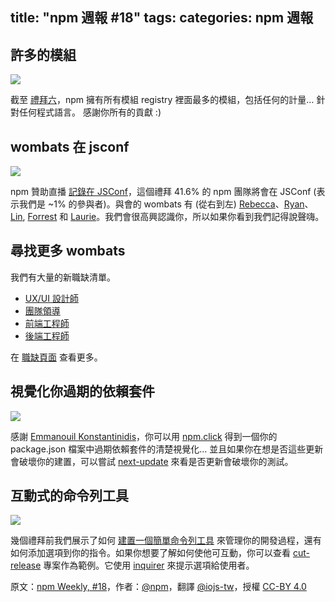 title: "npm 週報 #18"
tags:
categories: npm 週報
---

## 許多的模組

![](http://40.media.tumblr.com/1c0aee3ceac72cd84654c0c73046cdc3/tumblr_inline_np0zcr2GWr1t68bpr_500.png)

截至 [禮拜六](https://twitter.com/ReBeccaOrg/status/601920015592460288)，npm 擁有所有模組 registry 裡面最多的模組，包括任何的計量… 針對任何程式語言。 感謝你所有的貢獻 :)

## wombats 在 jsconf

![](http://40.media.tumblr.com/06e2604bc4f34d32c3eec56a8a53875b/tumblr_inline_np0rk6N5WH1t68bpr_540.png)

npm 贊助直播 [記錄在 JSConf](https://twitter.com/linclark/status/603580915130966017)，這個禮拜 41.6% 的 npm 團隊將會在 JSConf (表示我們是 ~1% 的參與者)。與會的 wombats 有 (從右到左) [Rebecca](https://twitter.com/ReBeccaOrg)、[Ryan](https://twitter.com/soldair)、[Lin](https://twitter.com/linclark), [Forrest](https://twitter.com/othiym23) 和 [Laurie](https://twitter.com/seldo)。我們會很高興認識你，所以如果你看到我們記得說聲嗨。

## 尋找更多 wombats

我們有大量的新職缺清單。

- [UX/UI 設計師](https://www.npmjs.com/jobs#ux-ui-designer)
- [團隊領導](https://www.npmjs.com/jobs#team-lead-www-team)
- [前端工程師](https://www.npmjs.com/jobs#frontend-engineer-www-team)
- [後端工程師](https://www.npmjs.com/jobs#backend-engineer-www-team)

在 [職缺頁面](https://www.npmjs.com/jobs) 查看更多。

## 視覺化你過期的依賴套件

![](http://40.media.tumblr.com/e3690e55895a3af59914dc24cbc4e4f9/tumblr_inline_np0ru9w3V31t68bpr_540.png)

感謝 [Emmanouil Konstantinidis](https://twitter.com/iamemmanouil/status/598504437582278656)，你可以用 [npm.click](http://npm.click/#/) 得到一個你的 package.json 檔案中過期依賴套件的清楚視覺化… 並且如果你在想是否這些更新會破壞你的建置，可以嘗試 [next-update](https://www.npmjs.com/package/next-update) 來看是否更新會破壞你的測試。

## 互動式的命令列工具

![](http://38.media.tumblr.com/96bb1a35232e57897442c746008dbb32/tumblr_inline_np0robBYOH1t68bpr_500.gif)

幾個禮拜前我們展示了如何 [建置一個簡單命令列工具](http://blog.npmjs.org/post/118810260230/building-a-simple-command-line-tool-with-npm) 來管理你的開發過程，還有如何添加選項到你的指令。如果你想要了解如何使他可互動，你可以查看 [cut-release](https://github.com/bjoerge/cut-release/blob/master/bin/cut-release.js) 專案作為範例。它使用 [inquirer](https://www.npmjs.com/package/inquirer) 來提示選項給使用者。

原文：[npm Weekly, #18](http://blog.npmjs.org/post/120036339840/npm-weekly-18)，作者：[@npm](http://blog.npmjs.org/)，翻譯 [@iojs-tw](https://github.com/iojs/iojs-tw)，授權 [CC-BY 4.0](https://creativecommons.org/licenses/by/4.0/deed.zh_TW)
